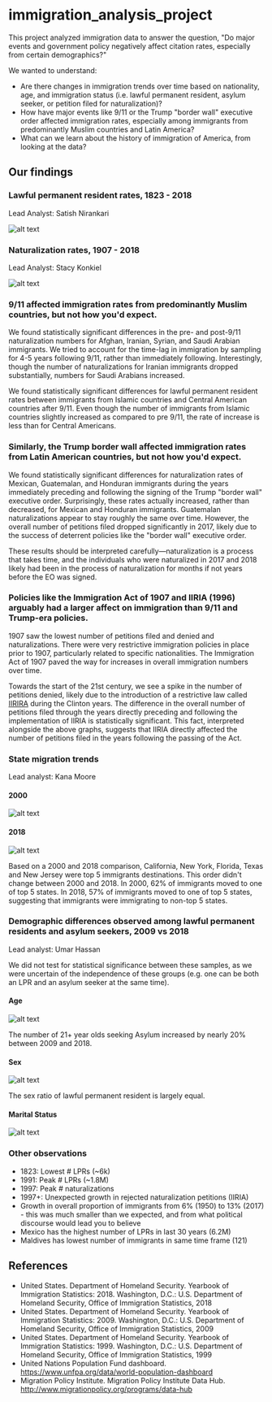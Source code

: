 # immigration_analysis_project
This project analyzed immigration data to answer the question, "Do major events and government policy negatively affect citation rates, especially from certain demographics?"

We wanted to understand:

* Are there changes in immigration trends over time based on nationality, age, and immigration status (i.e. lawful permanent resident, asylum seeker, or petition filed for naturalization)?
* How have major events like 9/11 or the Trump "border wall" executive order affected immigration rates, especially among immigrants from predominantly Muslim countries and Latin America?
* What can we learn about the history of immigration of America, from looking at the data?

## Our findings

### Lawful permanent resident rates, 1823 - 2018

Lead Analyst: Satish Nirankari

![alt text](./Images/overall_lpr.png)

### Naturalization rates, 1907 - 2018

Lead Analyst: Stacy Konkiel

![alt text](./Images/overall_naturalizations.png)

### 9/11 affected immigration rates from predominantly Muslim countries, but not how you'd expect.

We found statistically significant differences in the pre- and post-9/11 naturalization numbers for Afghan, Iranian, Syrian, and Saudi Arabian immigrants. We tried to account for the time-lag in immigration by sampling for 4-5 years following 9/11, rather than immediately following. Interestingly, though the number of naturalizations for Iranian immigrants dropped substantially, numbers for Saudi Arabians increased.

We found statistically significant differences for lawful permanent resident rates between immigrants from Islamic countries and Central American countries after 9/11. Even though the number of immigrants from Islamic countries slightly increased as compared to pre 9/11, the rate of increase is less than for Central Americans.

### Similarly, the Trump border wall affected immigration rates from Latin American countries, but not how you'd expect.

We found statistically significant differences for naturalization rates of Mexican, Guatemalan, and Honduran immigrants during the years immediately preceding and following the signing of the Trump "border wall" executive order. Surprisingly, these rates actually increased, rather than decreased, for Mexican and Honduran immigrants. Guatemalan naturalizations appear to stay roughly the same over time. However, the overall number of petitions filed dropped significantly in 2017, likely due to the success of deterrent policies like the "border wall" executive order.

These results should be interpreted carefully—naturalization is a process that takes time, and the individuals who were naturalized in 2017 and 2018 likely had been in the process of naturalization for months if not years before the EO was signed.

### Policies like the Immigration Act of 1907 and IIRIA (1996) arguably had a larger affect on immigration than 9/11 and Trump-era policies.

1907 saw the lowest number of petitions filed and denied and naturalizations. There were very restrictive immigration policies in place prior to 1907, particularly related to specific nationalities. The Immigration Act of 1907 paved the way for increases in overall immigration numbers over time.

Towards the start of the 21st century, we see a spike in the number of petitions denied, likely due to the introduction of a restrictive law called [IIRIRA](https://en.wikipedia.org/wiki/Illegal_Immigration_Reform_and_Immigrant_Responsibility_Act_of_1996) during the Clinton years. The difference in the overall number of petitions filed through the years directly preceding and following the implementation of IIRIA is statistically significant. This fact, interpreted alongside the above graphs, suggests that IIRIA directly affected the number of petitions filed in the years following the passing of the Act.

### State migration trends

Lead analyst: Kana Moore

#### 2000
![alt text](./Images/2000_lpr.png)

#### 2018
![alt text](./Images/2018_lpr.ong.png)

Based on a 2000 and 2018 comparison, California, New York, Florida, Texas and New Jersey were top 5 immigrants destinations. This order didn't change between 2000 and 2018. In 2000, 62% of immigrants moved to one of top 5 states. In 2018, 57% of immigrants moved to one of top 5 states, suggesting that immigrants were immigrating to non-top 5 states.

### Demographic differences observed among lawful permanent residents and asylum seekers, 2009 vs 2018

Lead analyst: Umar Hassan

We did not test for statistical significance between these samples, as we were uncertain of the independence of these groups (e.g. one can be both an LPR and an asylum seeker at the same time).

#### Age

![alt text](./Images/lpr_asylum_age.png)

The number of 21+ year olds seeking Asylum increased by nearly 20% between 2009 and 2018.

#### Sex

![alt text](./Images/lpr_asylum_sex.png)

The sex ratio of lawful permanent resident is largely equal.

#### Marital Status

![alt text](./Images/lpr_asylum_marital.png)

### Other observations

* 1823: Lowest # LPRs (~6k)
* 1991: Peak # LPRs (~1.8M)
* 1997: Peak # naturalizations
* 1997+: Unexpected growth in rejected naturalization petitions (IIRIA)
* Growth in overall proportion of immigrants from 6% (1950) to 13% (2017) - this was much smaller than we expected, and from what political discourse would lead you to believe
* Mexico has the highest number of LPRs in last 30 years (6.2M)
* Maldives has lowest number of immigrants in same time frame (121)

## References

* United States. Department of Homeland Security. Yearbook of Immigration Statistics: 2018. Washington,  D.C.: U.S. Department of Homeland Security, Office of Immigration Statistics, 2018
* United States. Department of Homeland Security. Yearbook of Immigration Statistics: 2009. Washington,  D.C.: U.S. Department of Homeland Security, Office of Immigration Statistics, 2009
* United States. Department of Homeland Security. Yearbook of Immigration Statistics: 1999. Washington,  D.C.: U.S. Department of Homeland Security, Office of Immigration Statistics, 1999
* United Nations Population Fund dashboard. https://www.unfpa.org/data/world-population-dashboard
* Migration Policy Institute. Migration Policy Institute Data Hub. http://www.migrationpolicy.org/programs/data-hub
